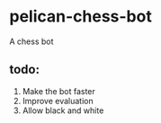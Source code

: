 # pelican-chess-bot
A chess bot

## todo:
1. Make the bot faster
2. Improve evaluation
3. Allow black and white
